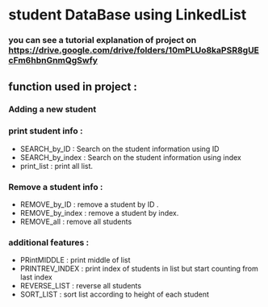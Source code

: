 # student DataBase using  LinkedList
### you can see a tutorial explanation of project on https://drive.google.com/drive/folders/10mPLUo8kaPSR8gUEcFm6hbnGnmQgSwfy


## function used in project :
### Adding a new student



### print student info :

* SEARCH_by_ID : Search on the student information using ID
* SEARCH_by_index : Search on the student information using index
* print_list : print all list.

### Remove a student info :

*  REMOVE_by_ID : remove a student by ID .
*  REMOVE_by_index : remove a student by index.
*  REMOVE_all : remove all students


 ### additional features :

* PRintMIDDLE : print middle of list
* PRINTREV_INDEX : print index of students in list but start counting from last index
* REVERSE_LIST  : reverse all students 
* SORT_LIST  : sort list according to height of each student 
